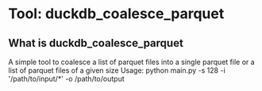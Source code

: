 # Tool: duckdb_coalesce_parquet

## What is duckdb_coalesce_parquet

A simple tool to coalesce a list of parquet files into a single parquet file or a list of parquet files of a given size
Usage: python main.py -s 128 -i '/path/to/input/*' -o /path/to/output
